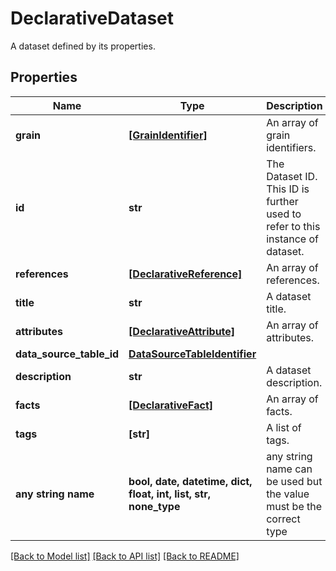 # DeclarativeDataset

A dataset defined by its properties.

## Properties
Name | Type | Description | Notes
------------ | ------------- | ------------- | -------------
**grain** | [**[GrainIdentifier]**](GrainIdentifier.md) | An array of grain identifiers. | 
**id** | **str** | The Dataset ID. This ID is further used to refer to this instance of dataset. | 
**references** | [**[DeclarativeReference]**](DeclarativeReference.md) | An array of references. | 
**title** | **str** | A dataset title. | 
**attributes** | [**[DeclarativeAttribute]**](DeclarativeAttribute.md) | An array of attributes. | [optional] 
**data_source_table_id** | [**DataSourceTableIdentifier**](DataSourceTableIdentifier.md) |  | [optional] 
**description** | **str** | A dataset description. | [optional] 
**facts** | [**[DeclarativeFact]**](DeclarativeFact.md) | An array of facts. | [optional] 
**tags** | **[str]** | A list of tags. | [optional] 
**any string name** | **bool, date, datetime, dict, float, int, list, str, none_type** | any string name can be used but the value must be the correct type | [optional]

[[Back to Model list]](../README.md#documentation-for-models) [[Back to API list]](../README.md#documentation-for-api-endpoints) [[Back to README]](../README.md)


